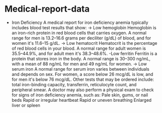 # Medical-report-data
* Iron Deficiency
A medical report for iron deficiency anemia typically includes blood test results that show:
-> Low hemoglobin
Hemoglobin is an iron-rich protein in red blood cells that carries oxygen. A normal range for men is 13.2–16.6 grams per deciliter (g/dL) of blood, and for women it's 11.6–15 g/dL. 
-> Low hematocrit
Hematocrit is the percentage of red blood cells in your blood. A normal range for adult women is 35.5–44.9%, and for adult men it's 38.3–48.6%. 
-Low ferritin
Ferritin is a protein that stores iron in the body. A normal range is 30–300 ng/mL, with a mean of 88 ng/mL for men and 49 ng/mL for women. 
-> Low serum iron
A normal range for serum iron varies between individuals and depends on sex. For women, a score below 26 mcg/dL is low, and for men it's below 76 mcg/dL. 
Other tests that may be ordered include: total iron-binding capacity, transferrin, reticulocyte count, and peripheral smear. 
A doctor may also perform a physical exam to check for signs of iron deficiency anemia, such as:
Pale skin, gums, or nail beds
Rapid or irregular heartbeat
Rapid or uneven breathing
Enlarged liver or spleen
